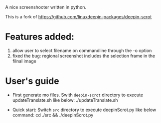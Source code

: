 A nice screenshooter written in python.


This is a fork of https://github.com/linuxdeepin-packages/deepin-scrot

# Features added:

1. allow user to select filename on commandline through the -o option
2. fixed the bug: regional screenshot includes the selection frame in the filnal image

# User's guide
* First generate mo files.
  Swith `deepin-scrot` directory to execute updateTranslate.sh like below:
      ./updateTranslate.sh

* Quick start:
  Switch `src` directory to execute deepinScrot.py like below command:
      cd ./src && ./deepinScrot.py
